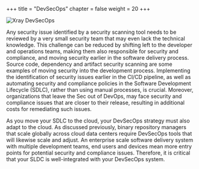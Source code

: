 +++
title = "DevSecOps"
chapter = false
weight = 20
+++

![Xray DevSecOps](/images/xray-dev-sec-ops.png)

Any security issue identified by a security scanning tool needs to be reviewed by a very small security team that may even lack the technical knowledge. This challenge can be reduced by shifting left to the developer and operations teams, making them also responsible for security and compliance, and moving security earlier in the software delivery process. Source code, dependency and artifact security scanning are some examples of moving security into the development process.  Implementing the identification of security issues earlier in the CI/CD pipeline, as well as automating security and compliance policies in the Software Development Lifecycle (SDLC), rather than using manual processes, is crucial. Moreover, organizations that leave the Sec out of DevOps, may face security and compliance issues that are closer to their release, resulting in additional costs for remediating such issues.

As you move your SDLC to the cloud, your DevSecOps strategy must also adapt to the cloud. As discussed previously, binary repository managers that scale globally across cloud data centers require DevSecOps tools that will likewise scale and adjust. An enterprise scale software delivery system with multiple development teams, end users and devices mean more entry points for potential security and compliance issues. Therefore, it is critical that your SLDC is well-integrated with your DevSecOps system.








